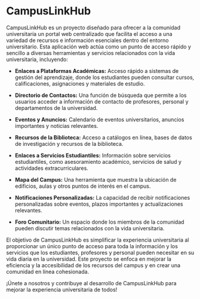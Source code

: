 # CampusLinkHub

CampusLinkHub es un proyecto diseñado para ofrecer a la comunidad universitaria un portal web centralizado que facilita el acceso a una variedad de recursos e información esenciales dentro del entorno universitario. Esta aplicación web actúa como un punto de acceso rápido y sencillo a diversas herramientas y servicios relacionados con la vida universitaria, incluyendo:

- **Enlaces a Plataformas Académicas:** Acceso rápido a sistemas de gestión del aprendizaje, donde los estudiantes pueden consultar cursos, calificaciones, asignaciones y materiales de estudio.

- **Directorio de Contactos:** Una función de búsqueda que permite a los usuarios acceder a información de contacto de profesores, personal y departamentos de la universidad.

- **Eventos y Anuncios:** Calendario de eventos universitarios, anuncios importantes y noticias relevantes.

- **Recursos de la Biblioteca:** Acceso a catálogos en línea, bases de datos de investigación y recursos de la biblioteca.

- **Enlaces a Servicios Estudiantiles:** Información sobre servicios estudiantiles, como asesoramiento académico, servicios de salud y actividades extracurriculares.

- **Mapa del Campus:** Una herramienta que muestra la ubicación de edificios, aulas y otros puntos de interés en el campus.

- **Notificaciones Personalizadas:** La capacidad de recibir notificaciones personalizadas sobre eventos, plazos importantes y actualizaciones relevantes.

- **Foro Comunitario:** Un espacio donde los miembros de la comunidad pueden discutir temas relacionados con la vida universitaria.

El objetivo de CampusLinkHub es simplificar la experiencia universitaria al proporcionar un único punto de acceso para toda la información y los servicios que los estudiantes, profesores y personal pueden necesitar en su vida diaria en la universidad. Este proyecto se enfoca en mejorar la eficiencia y la accesibilidad de los recursos del campus y en crear una comunidad en línea cohesionada.

¡Únete a nosotros y contribuye al desarrollo de CampusLinkHub para mejorar la experiencia universitaria de todos!
